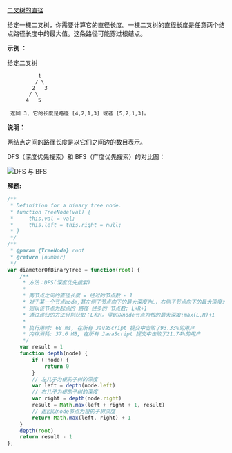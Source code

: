 [二叉树的直径](https://leetcode-cn.com/problems/diameter-of-binary-tree/)

给定一棵二叉树，你需要计算它的直径长度。一棵二叉树的直径长度是任意两个结点路径长度中的最大值。这条路径可能穿过根结点。

**示例 ：**

给定二叉树

```
          1
         / \
        2   3
       / \     
      4   5    
      
 返回 3, 它的长度是路径 [4,2,1,3] 或者 [5,2,1,3]。
```

**说明：**

两结点之间的路径长度是以它们之间边的数目表示。

DFS（深度优先搜索）和 BFS（广度优先搜索）的对比图：

![DFS 与 BFS](https://pic.leetcode-cn.com/725e473003c35e3be67ac6177cc6744fa04b0466795b5e69c7d673f626206b86-file_1583293748397)

**解题:**

```js
/**
 * Definition for a binary tree node.
 * function TreeNode(val) {
 *     this.val = val;
 *     this.left = this.right = null;
 * }
 */
/**
 * @param {TreeNode} root
 * @return {number}
 */
var diameterOfBinaryTree = function(root) {
	/**
	 * 方法：DFS(深度优先搜索)
	 *
	 * 两节点之间的直径长度 = 经过的节点数 - 1
	 * 对于某一个节点node,其左侧子节点向下的最大深度为L，右侧子节点向下的最大深度为R，
	 * 则以该节点为起点的 路径 经多的 节点数: L+R+1
	 * 通过递归的方法分别获取：L和R。得到以node节点为根的最大深度:max(L,R)+1
     * 
     * 执行用时: 68 ms, 在所有 JavaScript 提交中击败了93.33%的用户
     * 内存消耗: 37.6 MB, 在所有 JavaScript 提交中击败了21.74%的用户
	 */
	var result = 1
	function depth(node) {
        if (!node) {
            return 0
        }
        // 左儿子为根的子树的深度
        var left = depth(node.left)
        // 右儿子为根的子树的深度
        var right = depth(node.right)
        result = Math.max(left + right + 1, result)
        // 返回以node节点为根的子树深度
        return Math.max(left, right) + 1
    }
    depth(root)
    return result - 1
};

```